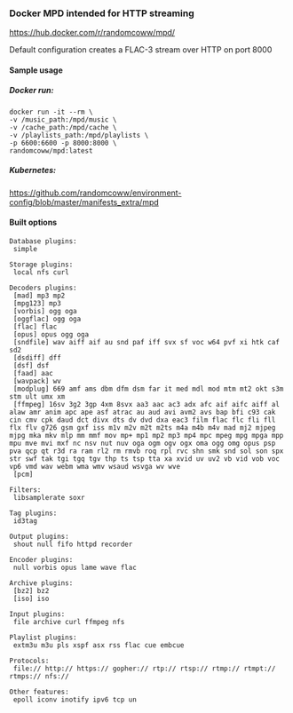 ### Docker MPD intended for HTTP streaming

https://hub.docker.com/r/randomcoww/mpd/

Default configuration creates a FLAC-3 stream over HTTP on port 8000

#### Sample usage

##### Docker run:

    docker run -it --rm \
    -v /music_path:/mpd/music \
    -v /cache_path:/mpd/cache \
    -v /playlists_path:/mpd/playlists \
    -p 6600:6600 -p 8000:8000 \
    randomcoww/mpd:latest

##### Kubernetes:

https://github.com/randomcoww/environment-config/blob/master/manifests_extra/mpd

#### Built options

    Database plugins:
     simple

    Storage plugins:
     local nfs curl

    Decoders plugins:
     [mad] mp3 mp2
     [mpg123] mp3
     [vorbis] ogg oga
     [oggflac] ogg oga
     [flac] flac
     [opus] opus ogg oga
     [sndfile] wav aiff aif au snd paf iff svx sf voc w64 pvf xi htk caf sd2
     [dsdiff] dff
     [dsf] dsf
     [faad] aac
     [wavpack] wv
     [modplug] 669 amf ams dbm dfm dsm far it med mdl mod mtm mt2 okt s3m stm ult umx xm
     [ffmpeg] 16sv 3g2 3gp 4xm 8svx aa3 aac ac3 adx afc aif aifc aiff al alaw amr anim apc ape asf atrac au aud avi avm2 avs bap bfi c93 cak cin cmv cpk daud dct divx dts dv dvd dxa eac3 film flac flc fli fll flx flv g726 gsm gxf iss m1v m2v m2t m2ts m4a m4b m4v mad mj2 mjpeg mjpg mka mkv mlp mm mmf mov mp+ mp1 mp2 mp3 mp4 mpc mpeg mpg mpga mpp mpu mve mvi mxf nc nsv nut nuv oga ogm ogv ogx oma ogg omg opus psp pva qcp qt r3d ra ram rl2 rm rmvb roq rpl rvc shn smk snd sol son spx str swf tak tgi tgq tgv thp ts tsp tta xa xvid uv uv2 vb vid vob voc vp6 vmd wav webm wma wmv wsaud wsvga wv wve
     [pcm]

    Filters:
     libsamplerate soxr

    Tag plugins:
     id3tag

    Output plugins:
     shout null fifo httpd recorder

    Encoder plugins:
     null vorbis opus lame wave flac

    Archive plugins:
     [bz2] bz2
     [iso] iso

    Input plugins:
     file archive curl ffmpeg nfs

    Playlist plugins:
     extm3u m3u pls xspf asx rss flac cue embcue

    Protocols:
     file:// http:// https:// gopher:// rtp:// rtsp:// rtmp:// rtmpt:// rtmps:// nfs://

    Other features:
     epoll iconv inotify ipv6 tcp un
